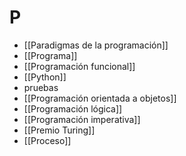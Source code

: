# P
- [[Paradigmas de la programación]]
- [[Programa]]
- [[Programación funcional]]
- [[Python]]
- pruebas
- [[Programación orientada a objetos]]
- [[Programación lógica]]
- [[Programación imperativa]]
- [[Premio Turing]]
- [[Proceso]]